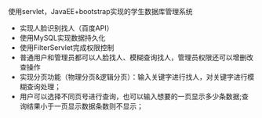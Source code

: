 使用servlet，JavaEE+bootstrap实现的学生数据库管理系统
* 实现人脸识别找人（百度API）
* 使用MySQL实现数据持久化
* 使用FilterServlet完成权限控制
* 普通用户和管理员都可以人脸找人、模糊查询找人，管理员权限还可以增删改查操作
* 实现分页功能（物理分页&逻辑分页）：输入关键字进行找人，对关键字进行模糊查询处理；
* 用户可以选择不同页号进行查询，也可以输入想要的一页显示多少条数据;查询结果小于一页显示数据条数则不显示；


